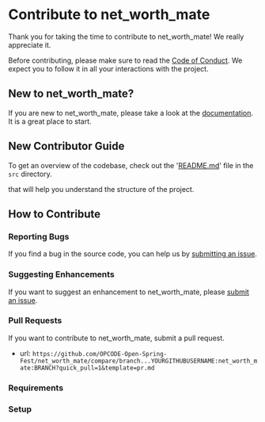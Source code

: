 # Contribute to net_worth_mate

Thank you for taking the time to contribute to net_worth_mate! We really appreciate it. 

Before contributing, please make sure to read the [Code of Conduct](../../CODE_OF_CONDUCT.md). We expect you to follow it in all your interactions with the project.

## New to net_worth_mate?

If you are new to net_worth_mate, please take a look at the [documentation](./Project_Tour.md). It is a great place to start.

## New Contributor Guide

To get an overview of the codebase, check out the '[README.md](../src/README.md)' file in the `src` directory.

that will help you understand the structure of the project.

## How to Contribute

### Reporting Bugs

If you find a bug in the source code, you can help us by [submitting an issue](../ISSUE_TEMPLATE/bug_report.yaml).

### Suggesting Enhancements

If you want to suggest an enhancement to net_worth_mate, please [submit an issue](../ISSUE_TEMPLATE/feature_request.yaml).

### Pull Requests

If you want to contribute to net_worth_mate, submit a pull request.

- url: `https://github.com/OPCODE-Open-Spring-Fest/net_worth_mate/compare/branch...YOURGITHUBUSERNAME:net_worth_mate:BRANCH?quick_pull=1&template=pr.md`
  
### Requirements


### Setup

